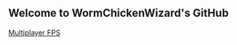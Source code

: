## Welcome to WormChickenWizard's GitHub

[Multiplayer FPS](http://htmlpreview.github.io/?https://github.com/WormChickenWizard/WormChickenWizard.github.io/blob/master/Multiplayer-FPS/index.html)

